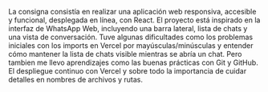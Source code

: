 La consigna consistía en realizar una aplicación web responsiva, accesible y funcional, desplegada en línea, con React. El proyecto está inspirado en la interfaz de WhatsApp Web, incluyendo una barra lateral, lista de chats y una vista de conversación. Tuve algunas dificultades como los problemas iniciales con los imports en Vercel por mayúsculas/minúsculas y entender cómo mantener la lista de chats visible mientras se abría un chat. Pero tambien me llevo aprendizajes como las buenas prácticas con Git y GitHub. El despliegue continuo con Vercel y sobre todo la importancia de cuidar detalles en nombres de archivos y rutas.
